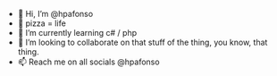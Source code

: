 - 👋 Hi, I’m @hpafonso
- 👀 pizza = life
- 🌱 I’m currently learning c# / php
- 💞️ I’m looking to collaborate on that stuff of the thing, you know, that thing.
- 📫 Reach me on all socials @hpafonso

<!---
hpafonso/hpafonso is a ✨ special ✨ repository because its `README.md` (this file) appears on your GitHub profile.
You can click the Preview link to take a look at your changes.
--->
